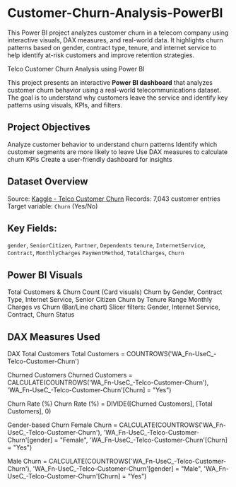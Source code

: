 # Customer-Churn-Analysis-PowerBI
This Power BI project analyzes customer churn in a telecom company using interactive visuals, DAX measures, and real-world data. It highlights churn patterns based on gender, contract type, tenure, and internet service to help identify at-risk customers and improve retention strategies.


Telco Customer Churn Analysis using Power BI

This project presents an interactive **Power BI dashboard** that analyzes customer churn behavior using a real-world telecommunications dataset. The goal is to understand why customers leave the service and identify key patterns using visuals, KPIs, and filters.

## Project Objectives
Analyze customer behavior to understand churn patterns
Identify which customer segments are more likely to leave
Use DAX measures to calculate churn KPIs
Create a user-friendly dashboard for insights

## Dataset Overview
Source: [Kaggle - Telco Customer Churn](https://www.kaggle.com/datasets/blastchar/telco-customer-churn)
Records: 7,043 customer entries
Target variable: `Churn` (Yes/No)

## Key Fields:
`gender`, `SeniorCitizen`, `Partner`, `Dependents`
`tenure`, `InternetService`, `Contract`, `MonthlyCharges`
`PaymentMethod`, `TotalCharges`, `Churn`


##  Power BI Visuals

Total Customers & Churn Count (Card visuals)
Churn by Gender, Contract Type, Internet Service, Senior Citizen
Churn by Tenure Range
Monthly Charges vs Churn (Bar/Line chart)
Slicer filters: Gender, Internet Service, Contract, Churn Status


## DAX Measures Used

DAX
Total Customers
Total Customers = COUNTROWS('WA_Fn-UseC_-Telco-Customer-Churn')

Churned Customers
Churned Customers = CALCULATE(COUNTROWS('WA_Fn-UseC_-Telco-Customer-Churn'), 
                               'WA_Fn-UseC_-Telco-Customer-Churn'[Churn] = "Yes")

Churn Rate (%)
Churn Rate (%) = DIVIDE([Churned Customers], [Total Customers], 0)

Gender-based Churn
Female Churn = CALCULATE(COUNTROWS('WA_Fn-UseC_-Telco-Customer-Churn'),
                         'WA_Fn-UseC_-Telco-Customer-Churn'[gender] = "Female",
                         'WA_Fn-UseC_-Telco-Customer-Churn'[Churn] = "Yes")

Male Churn = CALCULATE(COUNTROWS('WA_Fn-UseC_-Telco-Customer-Churn'),
                       'WA_Fn-UseC_-Telco-Customer-Churn'[gender] = "Male",
                       'WA_Fn-UseC_-Telco-Customer-Churn'[Churn] = "Yes")
